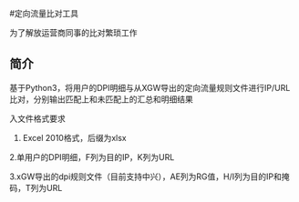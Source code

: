 #定向流量比对工具

为了解放运营商同事的比对繁琐工作

## 简介
基于Python3，将用户的DPI明细与从XGW导出的定向流量规则文件进行IP/URL比对，分别输出匹配上和未匹配上的汇总和明细结果



入文件格式要求

1. Excel 2010格式，后缀为xlsx

2.单用户的DPI明细，F列为目的IP，K列为URL

3.xGW导出的dpi规则文件（目前支持中兴），AE列为RG值，H/I列为目的IP和掩码，T列为URL
